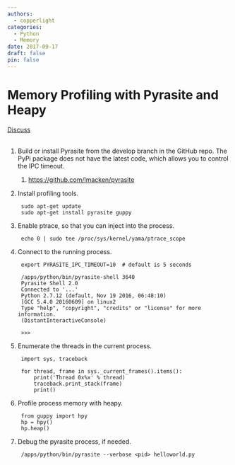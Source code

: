 ```yaml
---
authors:
  - copperlight
categories:
  - Python
  - Memory
date: 2017-09-17
draft: false
pin: false
---
```


# Memory Profiling with Pyrasite and Heapy

<div class="meta">
  <span class="discuss"><a class="github-button" href="https://github.com/copperlight/copperlight.github.io/issues" data-icon="octicon-issue-opened" aria-label="Discuss copperlight/copperlight.github.io on GitHub">Discuss</a></span>
</div><br/>

1. Build or install Pyrasite from the develop branch in the GitHub repo.  The PyPi package does not
have the latest code, which allows you to control the IPC timeout.

    1. <https://github.com/lmacken/pyrasite>

1. Install profiling tools.

        sudo apt-get update
        sudo apt-get install pyrasite guppy

1. Enable ptrace, so that you can inject into the process.

        echo 0 | sudo tee /proc/sys/kernel/yama/ptrace_scope

1. Connect to the running process.

        export PYRASITE_IPC_TIMEOUT=10  # default is 5 seconds

        /apps/python/bin/pyrasite-shell 3640
        Pyrasite Shell 2.0
        Connected to '...'
        Python 2.7.12 (default, Nov 19 2016, 06:48:10)
        [GCC 5.4.0 20160609] on linux2
        Type "help", "copyright", "credits" or "license" for more information.
        (DistantInteractiveConsole)

        >>>

1. Enumerate the threads in the current process.

        import sys, traceback

        for thread, frame in sys._current_frames().items():
            print('Thread 0x%x' % thread)
            traceback.print_stack(frame)
            print()

1. Profile process memory with heapy.

        from guppy import hpy
        hp = hpy()
        hp.heap()

1. Debug the pyrasite process, if needed.

        /apps/python/bin/pyrasite --verbose <pid> helloworld.py
